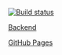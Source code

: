 
[![Build status](https://ci.appveyor.com/api/projects/status/dxdfky1xeubadl4d?svg=true)](https://ci.appveyor.com/project/Maksim-Kvashnin/ahj-hw12-1-frontend)

[Backend](https://github.com/Maksim-Kvashnin/ahj-hw12.1_backend)

[GitHub Pages](https://Maksim-Kvashnin.github.io/ahj-hw12.1_frontend/)
